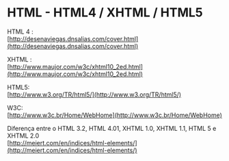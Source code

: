 HTML - HTML4 / XHTML / HTML5
========

HTML 4 : <br>
[http://desenaviegas.dnsalias.com/cover.html](http://desenaviegas.dnsalias.com/cover.html)

XHTML : <br>
[http://www.maujor.com/w3c/xhtml10_2ed.html](http://www.maujor.com/w3c/xhtml10_2ed.html)

HTML5: <br>
[http://www.w3.org/TR/html5/](http://www.w3.org/TR/html5/)


W3C: <br>
[http://www.w3c.br/Home/WebHome](http://www.w3c.br/Home/WebHome)

Diferença entre o HTML 3.2, HTML 4.01, XHTML 1.0, XHTML 1.1, HTML 5 e XHTML 2.0 <br>
[http://meiert.com/en/indices/html-elements/](http://meiert.com/en/indices/html-elements/)